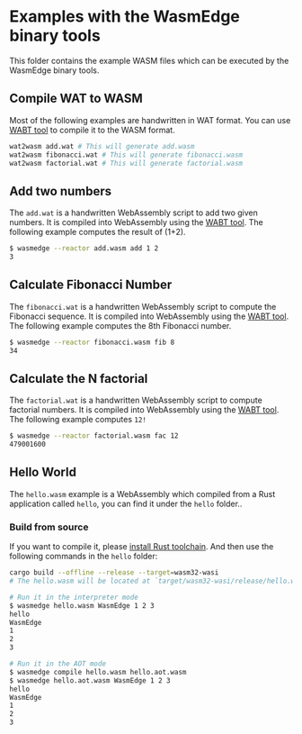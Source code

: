 # Examples with the WasmEdge binary tools

This folder contains the example WASM files which can be executed by the WasmEdge binary tools.

## Compile WAT to WASM

Most of the following examples are handwritten in WAT format. You can use [WABT tool](https://github.com/WebAssembly/wabt) to compile it to the WASM format.

```bash
wat2wasm add.wat # This will generate add.wasm
wat2wasm fibonacci.wat # This will generate fibonacci.wasm
wat2wasm factorial.wat # This will generate factorial.wasm
```

## Add two numbers

The `add.wat` is a handwritten WebAssembly script to add two given numbers. It is compiled into WebAssembly using the [WABT tool](https://github.com/WebAssembly/wabt). The following example computes the result of (1+2).

```bash
$ wasmedge --reactor add.wasm add 1 2
3
```

## Calculate Fibonacci Number

The `fibonacci.wat` is a handwritten WebAssembly script to compute the Fibonacci sequence. It is compiled into WebAssembly using the [WABT tool](https://github.com/WebAssembly/wabt). The following example computes the 8th Fibonacci number.

```bash
$ wasmedge --reactor fibonacci.wasm fib 8
34
```

## Calculate the N factorial

The `factorial.wat` is a handwritten WebAssembly script to compute factorial numbers. It is compiled into WebAssembly using the [WABT tool](https://github.com/WebAssembly/wabt). The following example computes `12!`

```bash
$ wasmedge --reactor factorial.wasm fac 12
479001600
```

## Hello World

The `hello.wasm` example is a WebAssembly which compiled from a Rust application called `hello`, you can find it under the `hello` folder..

### Build from source

If you want to compile it, please [install Rust toolchain](https://www.rust-lang.org/tools/install). And then use the following commands in the `hello` folder:

```bash
cargo build --offline --release --target=wasm32-wasi
# The hello.wasm will be located at `target/wasm32-wasi/release/hello.wasm`
```

```bash
# Run it in the interpreter mode
$ wasmedge hello.wasm WasmEdge 1 2 3
hello
WasmEdge
1
2
3

# Run it in the AOT mode
$ wasmedge compile hello.wasm hello.aot.wasm
$ wasmedge hello.aot.wasm WasmEdge 1 2 3
hello
WasmEdge
1
2
3
```
